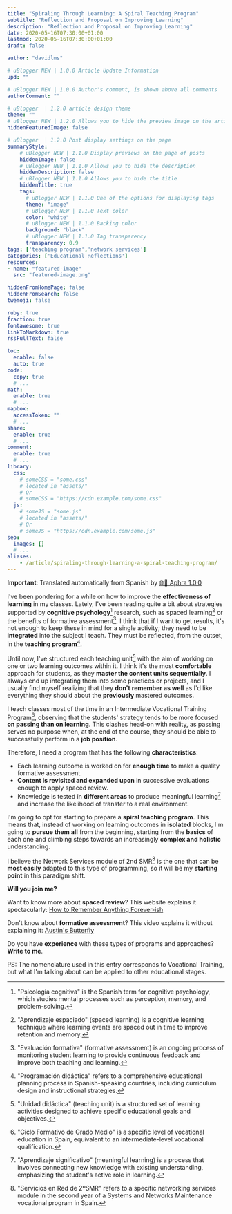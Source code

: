 ```yaml
---
title: "Spiraling Through Learning: A Spiral Teaching Program"
subtitle: "Reflection and Proposal on Improving Learning"
description: "Reflection and Proposal on Improving Learning"
date: 2020-05-16T07:30:00+01:00
lastmod: 2020-05-16T07:30:00+01:00
draft: false

author: "davidlms"

# uBlogger NEW | 1.0.0 Article Update Information
upd: ""

# uBlogger NEW | 1.0.0 Author's comment, is shown above all comments
authorComment: ""

# uBlogger  | 1.2.0 article design theme
theme: ""
# uBlogger NEW | 1.2.0 Allows you to hide the preview image on the article page
hiddenFeaturedImage: false

# uBlogger  | 1.2.0 Post display settings on the page
summaryStyle:
    # uBlogger NEW | 1.1.0 Display previews on the page of posts
    hiddenImage: false
    # uBlogger NEW | 1.1.0 Allows you to hide the description
    hiddenDescription: false
    # uBlogger NEW | 1.1.0 Allows you to hide the title
    hiddenTitle: true
    tags:
      # uBlogger NEW | 1.1.0 One of the options for displaying tags
      theme: "image"
      # uBlogger NEW | 1.1.0 Text color
      color: "white"
      # uBlogger NEW | 1.1.0 Backing color
      background: "black"
      # uBlogger NEW | 1.1.0 Tag transparency
      transparency: 0.9
tags: ['teaching program','network services']
categories: ['Educational Reflections']
resources:
- name: "featured-image"
  src: "featured-image.png"

hiddenFromHomePage: false
hiddenFromSearch: false
twemoji: false

ruby: true
fraction: true
fontawesome: true
linkToMarkdown: true
rssFullText: false

toc:
  enable: false
  auto: true
code:
  copy: true
  # ...
math:
  enable: true
  # ...
mapbox:
  accessToken: ""
  # ...
share:
  enable: true
  # ...
comment:
  enable: true
  # ...
library:
  css:
    # someCSS = "some.css"
    # located in "assets/"
    # Or
    # someCSS = "https://cdn.example.com/some.css"
  js:
    # someJS = "some.js"
    # located in "assets/"
    # Or
    # someJS = "https://cdn.example.com/some.js"
seo:
  images: []
  # ...
aliases:
    - /article/spiraling-through-learning-a-spiral-teaching-program/
---
```


**Important**: Translated automatically from Spanish by [🌐💬 Aphra 1.0.0](https://github.com/DavidLMS/aphra)

I've been pondering for a while on how to improve the **effectiveness of learning** in my classes. Lately, I've been reading quite a bit about strategies supported by **cognitive psychology**[^1] research, such as spaced learning[^2] or the benefits of formative assessment[^3]. I think that if I want to get results, it's not enough to keep these in mind for a single activity; they need to be **integrated** into the subject I teach. They must be reflected, from the outset, in the **teaching program**[^4].

Until now, I've structured each teaching unit[^5] with the aim of working on one or two learning outcomes within it. I think it's the most **comfortable** approach for students, as they **master the content units sequentially**. I always end up integrating them into some practices or projects, and I usually find myself realizing that they **don't remember as well** as I'd like everything they should about the **previously** mastered outcomes.

I teach classes most of the time in an Intermediate Vocational Training Program[^6], observing that the students' strategy tends to be more focused **on passing than on learning**. This clashes head-on with reality, as passing serves no purpose when, at the end of the course, they should be able to successfully perform in a **job position**.

Therefore, I need a program that has the following **characteristics**:
* Each learning outcome is worked on for **enough time** to make a quality formative assessment.
* **Content is revisited and expanded upon** in successive evaluations enough to apply spaced review.
* Knowledge is tested in **different areas** to produce meaningful learning[^7] and increase the likelihood of transfer to a real environment.

I'm going to opt for starting to prepare a **spiral teaching program**. This means that, instead of working on learning outcomes in **isolated** blocks, I'm going to **pursue them all** from the beginning, starting from the **basics** of each one and climbing steps towards an increasingly **complex and holistic** understanding.

I believe the Network Services module of 2nd SMR[^8] is the one that can be **most easily** adapted to this type of programming, so it will be my **starting point** in this paradigm shift.

**Will you join me?**

Want to know more about **spaced review**? This website explains it spectacularly: [How to Remember Anything Forever-ish](https://ncase.me/remember/)

Don't know about **formative assessment**? This video explains it without explaining it: [Austin's Butterfly](https://www.youtube.com/watch?v=hqh1MRWZjms)

Do you have **experience** with these types of programs and approaches? **Write to me**.

PS: The nomenclature used in this entry corresponds to Vocational Training, but what I'm talking about can be applied to other educational stages.

[^1]: "Psicología cognitiva" is the Spanish term for cognitive psychology, which studies mental processes such as perception, memory, and problem-solving.

[^2]: "Aprendizaje espaciado" (spaced learning) is a cognitive learning technique where learning events are spaced out in time to improve retention and memory.

[^3]: "Evaluación formativa" (formative assessment) is an ongoing process of monitoring student learning to provide continuous feedback and improve both teaching and learning.

[^4]: "Programación didáctica" refers to a comprehensive educational planning process in Spanish-speaking countries, including curriculum design and instructional strategies.

[^5]: "Unidad didáctica" (teaching unit) is a structured set of learning activities designed to achieve specific educational goals and objectives.

[^6]: "Ciclo Formativo de Grado Medio" is a specific level of vocational education in Spain, equivalent to an intermediate-level vocational qualification.

[^7]: "Aprendizaje significativo" (meaningful learning) is a process that involves connecting new knowledge with existing understanding, emphasizing the student's active role in learning.

[^8]: "Servicios en Red de 2ºSMR" refers to a specific networking services module in the second year of a Systems and Networks Maintenance vocational program in Spain.